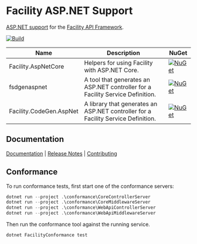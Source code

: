 # Facility ASP.NET Support

[ASP.NET support](https://facilityapi.github.io/generate/aspnet) for the [Facility API Framework](https://facilityapi.github.io/).

[![Build](https://github.com/FacilityApi/FacilityAspNet/workflows/Build/badge.svg)](https://github.com/FacilityApi/FacilityAspNet/actions?query=workflow%3ABuild)

Name | Description | NuGet
--- | --- | ---
Facility.AspNetCore | Helpers for using Facility with ASP.NET Core. | [![NuGet](https://img.shields.io/nuget/v/Facility.AspNetCore.svg)](https://www.nuget.org/packages/Facility.AspNetCore)
fsdgenaspnet | A tool that generates an ASP.NET controller for a Facility Service Definition. | [![NuGet](https://img.shields.io/nuget/v/fsdgenaspnet.svg)](https://www.nuget.org/packages/fsdgenaspnet)
Facility.CodeGen.AspNet | A library that generates an ASP.NET controller for a Facility Service Definition. | [![NuGet](https://img.shields.io/nuget/v/Facility.CodeGen.AspNet.svg)](https://www.nuget.org/packages/Facility.CodeGen.AspNet)

## Documentation

[Documentation](https://facilityapi.github.io/) | [Release Notes](ReleaseNotes.md) | [Contributing](CONTRIBUTING.md)

## Conformance

To run conformance tests, first start one of the conformance servers:

```powershell
dotnet run --project .\conformance\CoreControllerServer
dotnet run --project .\conformance\CoreMiddlewareServer
dotnet run --project .\conformance\WebApiControllerServer
dotnet run --project .\conformance\WebApiMiddlewareServer
```

Then run the conformance tool against the running service.

```powershell
dotnet FacilityConformance test
```
